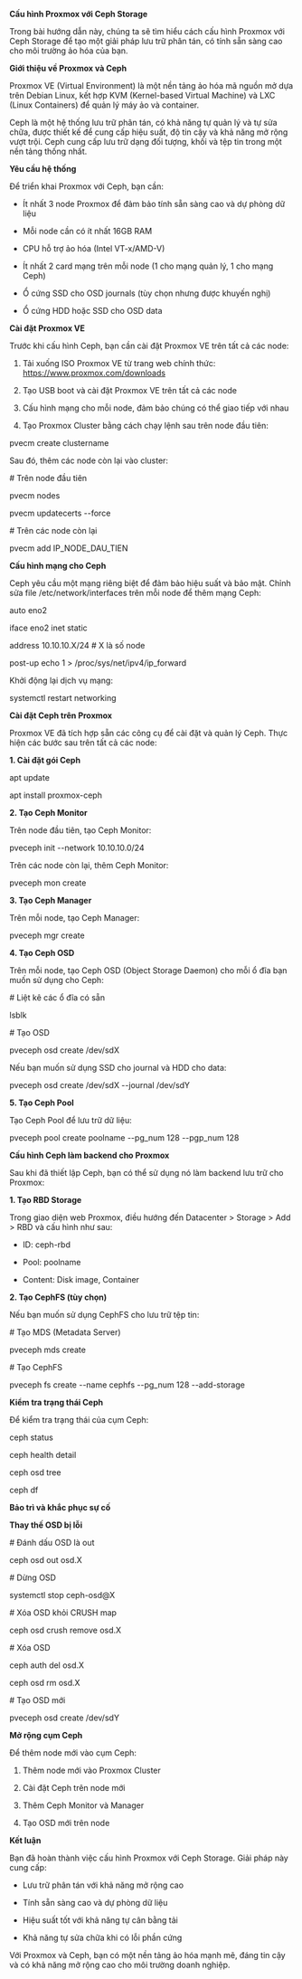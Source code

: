 **Cấu hình Proxmox với Ceph Storage**

Trong bài hướng dẫn này, chúng ta sẽ tìm hiểu cách cấu hình Proxmox với
Ceph Storage để tạo một giải pháp lưu trữ phân tán, có tính sẵn sàng cao
cho môi trường ảo hóa của bạn.

**Giới thiệu về Proxmox và Ceph**

Proxmox VE (Virtual Environment) là một nền tảng ảo hóa mã nguồn mở dựa
trên Debian Linux, kết hợp KVM (Kernel-based Virtual Machine) và LXC
(Linux Containers) để quản lý máy ảo và container.

Ceph là một hệ thống lưu trữ phân tán, có khả năng tự quản lý và tự sửa
chữa, được thiết kế để cung cấp hiệu suất, độ tin cậy và khả năng mở
rộng vượt trội. Ceph cung cấp lưu trữ dạng đối tượng, khối và tệp tin
trong một nền tảng thống nhất.

**Yêu cầu hệ thống**

Để triển khai Proxmox với Ceph, bạn cần:

- Ít nhất 3 node Proxmox để đảm bảo tính sẵn sàng cao và dự phòng dữ
  liệu

- Mỗi node cần có ít nhất 16GB RAM

- CPU hỗ trợ ảo hóa (Intel VT-x/AMD-V)

- Ít nhất 2 card mạng trên mỗi node (1 cho mạng quản lý, 1 cho mạng
  Ceph)

- Ổ cứng SSD cho OSD journals (tùy chọn nhưng được khuyến nghị)

- Ổ cứng HDD hoặc SSD cho OSD data

**Cài đặt Proxmox VE**

Trước khi cấu hình Ceph, bạn cần cài đặt Proxmox VE trên tất cả các
node:

1.  Tải xuống ISO Proxmox VE từ trang web chính thức:
    <https://www.proxmox.com/downloads>

2.  Tạo USB boot và cài đặt Proxmox VE trên tất cả các node

3.  Cấu hình mạng cho mỗi node, đảm bảo chúng có thể giao tiếp với nhau

4.  Tạo Proxmox Cluster bằng cách chạy lệnh sau trên node đầu tiên:

pvecm create clustername

Sau đó, thêm các node còn lại vào cluster:

\# Trên node đầu tiên

pvecm nodes

pvecm updatecerts \--force

\# Trên các node còn lại

pvecm add IP_NODE_DAU_TIEN

**Cấu hình mạng cho Ceph**

Ceph yêu cầu một mạng riêng biệt để đảm bảo hiệu suất và bảo mật. Chỉnh
sửa file /etc/network/interfaces trên mỗi node để thêm mạng Ceph:

auto eno2

iface eno2 inet static

address 10.10.10.X/24 \# X là số node

post-up echo 1 \> /proc/sys/net/ipv4/ip_forward

Khởi động lại dịch vụ mạng:

systemctl restart networking

**Cài đặt Ceph trên Proxmox**

Proxmox VE đã tích hợp sẵn các công cụ để cài đặt và quản lý Ceph. Thực
hiện các bước sau trên tất cả các node:

**1. Cài đặt gói Ceph**

apt update

apt install proxmox-ceph

**2. Tạo Ceph Monitor**

Trên node đầu tiên, tạo Ceph Monitor:

pveceph init \--network 10.10.10.0/24

Trên các node còn lại, thêm Ceph Monitor:

pveceph mon create

**3. Tạo Ceph Manager**

Trên mỗi node, tạo Ceph Manager:

pveceph mgr create

**4. Tạo Ceph OSD**

Trên mỗi node, tạo Ceph OSD (Object Storage Daemon) cho mỗi ổ đĩa bạn
muốn sử dụng cho Ceph:

\# Liệt kê các ổ đĩa có sẵn

lsblk

\# Tạo OSD

pveceph osd create /dev/sdX

Nếu bạn muốn sử dụng SSD cho journal và HDD cho data:

pveceph osd create /dev/sdX \--journal /dev/sdY

**5. Tạo Ceph Pool**

Tạo Ceph Pool để lưu trữ dữ liệu:

pveceph pool create poolname \--pg_num 128 \--pgp_num 128

**Cấu hình Ceph làm backend cho Proxmox**

Sau khi đã thiết lập Ceph, bạn có thể sử dụng nó làm backend lưu trữ cho
Proxmox:

**1. Tạo RBD Storage**

Trong giao diện web Proxmox, điều hướng đến Datacenter \> Storage \> Add
\> RBD và cấu hình như sau:

- ID: ceph-rbd

- Pool: poolname

- Content: Disk image, Container

**2. Tạo CephFS (tùy chọn)**

Nếu bạn muốn sử dụng CephFS cho lưu trữ tệp tin:

\# Tạo MDS (Metadata Server)

pveceph mds create

\# Tạo CephFS

pveceph fs create \--name cephfs \--pg_num 128 \--add-storage

**Kiểm tra trạng thái Ceph**

Để kiểm tra trạng thái của cụm Ceph:

ceph status

ceph health detail

ceph osd tree

ceph df

**Bảo trì và khắc phục sự cố**

**Thay thế OSD bị lỗi**

\# Đánh dấu OSD là out

ceph osd out osd.X

\# Dừng OSD

systemctl stop ceph-osd@X

\# Xóa OSD khỏi CRUSH map

ceph osd crush remove osd.X

\# Xóa OSD

ceph auth del osd.X

ceph osd rm osd.X

\# Tạo OSD mới

pveceph osd create /dev/sdY

**Mở rộng cụm Ceph**

Để thêm node mới vào cụm Ceph:

1.  Thêm node mới vào Proxmox Cluster

2.  Cài đặt Ceph trên node mới

3.  Thêm Ceph Monitor và Manager

4.  Tạo OSD mới trên node

**Kết luận**

Bạn đã hoàn thành việc cấu hình Proxmox với Ceph Storage. Giải pháp này
cung cấp:

- Lưu trữ phân tán với khả năng mở rộng cao

- Tính sẵn sàng cao và dự phòng dữ liệu

- Hiệu suất tốt với khả năng tự cân bằng tải

- Khả năng tự sửa chữa khi có lỗi phần cứng

Với Proxmox và Ceph, bạn có một nền tảng ảo hóa mạnh mẽ, đáng tin cậy và
có khả năng mở rộng cao cho môi trường doanh nghiệp.
